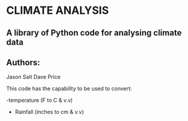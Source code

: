 
# CLIMATE ANALYSIS 
## A library of Python code for analysing climate data
## Authors:
Jason Salt
Dave Price

This code has the capability to be used to convert:

-temperature (F to C & v.v)
- Rainfall (inches to cm & v.v)

